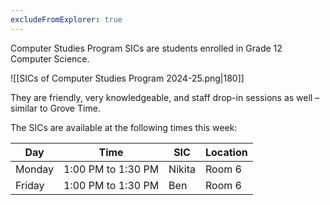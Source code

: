 ```yaml
---
excludeFromExplorer: true
---
```

Computer Studies Program SICs are students enrolled in Grade 12 Computer Science.

![[SICs of Computer Studies Program 2024-25.png|180]]

They are friendly, very knowledgeable, and staff drop-in sessions as well – similar to Grove Time.

The SICs are available at the following times this week:

Day|Time|SIC|Location
-|-|-|-
Monday|1:00 PM to 1:30 PM|Nikita|Room 6
Friday|1:00 PM to 1:30 PM|Ben|Room 6

